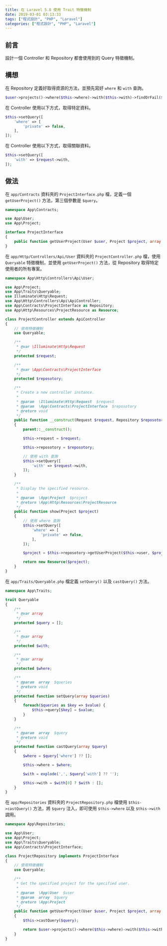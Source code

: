 ```yaml
---
title: 在 Laravel 5.8 使用 Trait 特徵機制
date: 2019-03-01 03:13:33
tags: ["程式設計", "PHP", "Laravel"]
categories: ["程式設計", "PHP", "Laravel"]
---
```


## 前言

設計一個 Controller 和 Repository 都會使用到的 Query 特徵機制。

## 構想

在 Repository 定義好取得資源的方法，並預先寫好 `where` 和 `with` 查詢。

```PHP
$user->projects()->where($this->where)->with($this->with)->findOrFail($project->id);
```

在 Controller 使用以下方式，取得特定資料。

```PHP
$this->setQuery([
    'where' => [
        'private' => false,
    ],
]);
```

在 Controller 使用以下方式，取得關聯資料。

```PHP
$this->setQuery([
    'with' => $request->with,
]);
```

## 做法

在 `app/Contracts` 資料夾的 `ProjectInterface.php` 檔，定義一個 `getUserProject()` 方法，第三個參數是 `$query`。

```PHP
namespace App\Contracts;

use App\User;
use App\Project;

interface ProjectInterface
{
    public function getUserProject(User $user, Project $project, array $query = []);
}
```

在 `app/Http/Controllers/Api/User` 資料夾的 `ProjectController.php` 檔，使用 `Queryable` 特徵機制，並使用 `getUserProject()` 方法，從 Repository 取得特定使用者的所有專案。

```PHP
namespace App\Http\Controllers\Api\User;

use App\Project;
use App\Traits\Queryable;
use Illuminate\Http\Request;
use App\Http\Controllers\Api\ApiController;
use App\Contracts\ProjectInterface as Repository;
use App\Http\Resources\ProjectResource as Resource;

class ProjectController extends ApiController
{
    // 使用特徵機制
    use Queryable;

    /**
     * @var \Illuminate\Http\Request
     */
    protected $request;

    /**
     * @var \App\Contracts\ProjectInterface
     */
    protected $reposotory;

    /**
     * Create a new controller instance.
     *
     * @param  \Illuminate\Http\Request  $request
     * @param  \App\Contracts\ProjectInterface  $reposotory
     * @return void
     */
    public function __construct(Request $request, Repository $reposotory)
    {
        parent::__construct();

        $this->request = $request;

        $this->reposotory = $reposotory;

        // 使用 with 查詢
        $this->setQuery([
            'with' => $request->with,
        ]);
    }

    /**
     * Display the specified resource.
     *
     * @param  \App\Project  $project
     * @return \App\Http\Resources\ProjectResource
     */
    public function show(Project $project)
    {
        // 使用 where 查詢
        $this->setQuery([
            'where' => [
                'private' => false,
            ],
        ]);

        $project = $this->reposotory->getUserProject($this->user, $project, $this->query);

        return new Resource($project);
    }
}
```

在 `app/Traits/Queryable.php` 檔定義 `setQuery()` 以及 `castQuery()` 方法。

```PHP
namespace App\Traits;

trait Queryable
{
    /**
     * @var array
     */
    protected $query = [];

    /**
     * @var array
     */
    protected $with;

    /**
     * @var array
     */
    protected $where;

    /**
     * @param  array  $queries
     * @return void
     */
    protected function setQuery(array $queries)
    {
        foreach($queries as $key => $value) {
            $this->query[$key] = $value;
        }
    }

    /**
     * @param  array  $query
     * @return void
     */
    protected function castQuery(array $query)
    {
        $where = $query['where'] ?? [];

        $this->where = $where;

        $with = explode(',', $query['with'] ?? '');

        $this->with = $with[0] ? $with : [];
    }
}
```

在 `app/Repositories` 資料夾的 `ProjectRepository.php` 檔使用 `$this->castQuery()` 方法，將 `$query` 注入，即可使用 `$this->where` 以及 `$this->with` 調用。

```PHP
namespace App\Repositories;

use App\User;
use App\Project;
use App\Traits\Queryable;
use App\Contracts\ProjectInterface;

class ProjectRepository implements ProjectInterface
{
    // 使用特徵機制
    use Queryable;

    /**
     * Get the specified project for the specified user.
     *
     * @param  \App\User  $user
     * @param  array  $query
     * @return \App\Project
     */
    public function getUserProject(User $user, Project $project, array $query = [])
    {
        $this->castQuery($query);

        return $user->projects()->where($this->where)->with($this->with)->findOrFail($project->id);
    }
}
```
